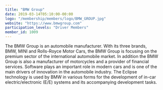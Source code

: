 ```yaml
---
title: "BMW Group"
date: 2019-03-14T05:10:00-00:00
logo: "/membership/members/logo/BMW_GROUP.jpg"
website: "https://www.bmwgroup.com"
participation_levels: "Driver Members"
member_id: 1009
---
```


The BMW Group is an automobile manufacturer. With its three brands, BMW, MINI and Rolls-Royce Motor Cars, the BMW Group is focusing on the premium sector of the international automobile market. In addition the BMW Group is also a manufacturer of motorcycles and a provider of financial services. Software plays an important role in modern cars and is one of the main drivers of innovation in the automobile industry. The Eclipse technology is used by BMW in various forms for the development of in-car electric/electronic (E/E) systems and its accompanying development tasks.
